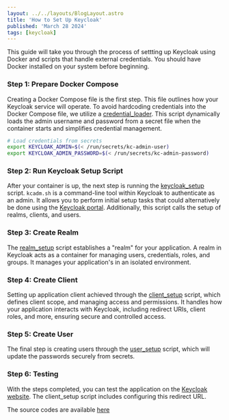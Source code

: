 ```yaml
---
layout: ../../layouts/BlogLayout.astro
title: 'How to Set Up Keycloak'
published: 'March 28 2024'
tags: [keycloak]
---
```


This guide will take you through the process of settting up Keycloak using Docker and scripts that handle external credentials. You should have Docker installed on your system before beginning.

### Step 1: Prepare Docker Compose

Creating a Docker Compose file is the first step. This file outlines how your Keycloak service will operate. To avoid hardcoding credentials into the Docker Compose file, we utilize a [credential_loader](https://github.com/SonQBChau/keycloak-setup/blob/main/src/scripts/credential_loader.sh). This script dynamically loads the admin username and password from a secret file when the container starts and simplifies credential management.

```sh
# Load credentials from secrets
export KEYCLOAK_ADMIN=$(< /run/secrets/kc-admin-user)
export KEYCLOAK_ADMIN_PASSWORD=$(< /run/secrets/kc-admin-password)
```

### Step 2: Run Keycloak Setup Script

After your container is up, the next step is running the [keycloak_setup](https://github.com/SonQBChau/keycloak-setup/blob/main/src/scripts/keycloak_setup.sh) script. `kcadm.sh` is a command-line tool within Keycloak to authenticate as an admin. It allows you to perform initial setup tasks that could alternatively be done using the [Keycloak portal](https://www.keycloak.org/getting-started/getting-started-docker). Additionally, this script calls the setup of realms, clients, and users.

### Step 3: Create Realm

The [realm_setup](https://github.com/SonQBChau/keycloak-setup/blob/main/src/scripts/realm_setup.sh) script establishes a "realm" for your application. A realm in Keycloak acts as a container for managing users, credentials, roles, and groups. It manages your application's in an isolated environment.

### Step 4: Create Client

Setting up application client achieved through the [client_setup](https://github.com/SonQBChau/keycloak-setup/blob/main/src/scripts/client_setup.sh) script, which defines client scope, and managing access and permissions. It handles how your application interacts with Keycloak, including redirect URIs, client roles, and more, ensuring secure and controlled access.

### Step 5: Create User

The final step is creating users through the [user_setup](https://github.com/SonQBChau/keycloak-setup/blob/main/src/scripts/client_setup.sh) script, which will update the passwords securely from secrets.

### Step 6: Testing

With the steps completed, you can test the application on the [Keycloak website](https://www.keycloak.org/app/). The client_setup script includes configuring this redirect URL.

The source codes are available [here](https://github.com/SonQBChau/keycloak-setup)
